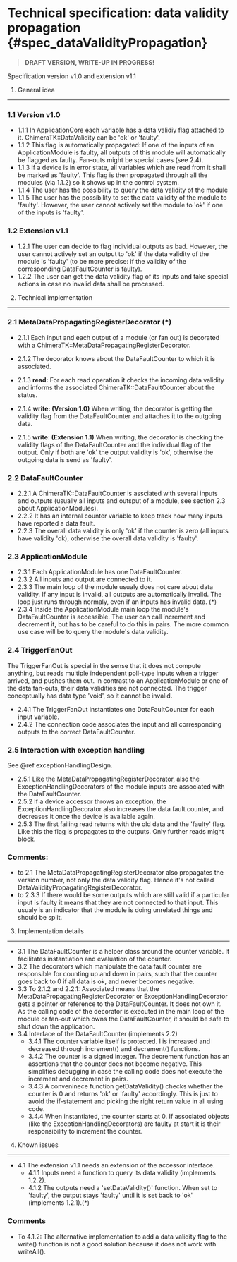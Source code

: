 Technical specification: data validity propagation {#spec_dataValidityPropagation}
==================================================================================

> **DRAFT VERSION, WRITE-UP IN PROGRESS!**

Specification version v1.0 and extension v1.1

1. General idea
---------------

### 1.1 Version v1.0

* 1.1.1 In ApplicationCore each variable has a data validiy flag attached to it. ChimeraTK::DataValidity can be 'ok' or 'faulty'.
* 1.1.2 This flag is automatically propagated: If one of the inputs of an ApplicationModule is faulty, all outputs of this module will automatically be flagged as faulty.
      Fan-outs might be special cases (see 2.4).
* 1.1.3 If a device is in error state, all variables which are read from it shall be marked as 'faulty'. This flag is then propagated through all the modules (via 1.1.2) so it shows up in the control system.
* 1.1.4 The user has the possibility to query the data validity of the module
* 1.1.5 The user has the possibility to set the data validity of the module to 'faulty'. However, the user cannot actively set the module to 'ok' if one of the inputs is 'faulty'.

### 1.2 Extension v1.1

* 1.2.1 The user can decide to flag individual outputs as bad. However, the user cannot actively set an output to 'ok' if the data validity of the module is 'faulty' (to be more precise: if the validity of the corresponding  DataFaultCounter is faulty).
* 1.2.2 The user can get the data validity flag of its inputs and take special actions in case no invalid data shall be processed.


2. Technical implementation
---------------------------

### 2.1 MetaDataPropagatingRegisterDecorator (*)

* 2.1.1 Each input and each output of a module (or fan out) is decorated with a ChimeraTK::MetaDataPropagatingRegisterDecorator.
* 2.1.2 The decorator knows about the DataFaultCounter to which it is associated.

* 2.1.3 **read:** For each read operation it checks the incoming data validity and informs the associated ChimeraTK::DataFaultCounter about the status.
* 2.1.4 **write: (Version 1.0)** When writing, the decorator is getting the validity flag from the DataFaultCounter and attaches it to the outgoing data.
* 2.1.5 **write: (Extension 1.1)** When writing, the decorator is checking the validity flags of the DataFaultCounter and the individual flag of the output. Only if both are 'ok' the output validity is 'ok', otherwise the outgoing data is send as 'faulty'.

### 2.2 DataFaultCounter

* 2.2.1 A ChimeraTK::DataFaultCounter is assciated with several inputs and outputs (usually all inputs and outsput of a module, see section 2.3 about ApplicationModules).
* 2.2.2 It has an internal counter variable to keep track how many inputs have reported a data fault.
* 2.2.3 The overall data validity is only 'ok' if the counter is zero (all inputs have validity 'ok), otherwise the overall data validity is 'faulty'.

### 2.3 ApplicationModule

* 2.3.1 Each ApplicationModule has one DataFaultCounter.
* 2.3.2 All inputs and output are connected to it.
* 2.3.3 The main loop of the module usualy does not care about data validity. If any input is invalid, all outputs are automatically invalid. The loop just runs through normaly, even if an inputs has invalid data. (*)
* 2.3.4 Inside the ApplicationModule main loop the module's DataFaultCounter is accessible. The user can call increment and decrement it, but has to be careful to do this in pairs. The more common use case will be to query the module's data validity.

### 2.4 TriggerFanOut

The TriggerFanOut is special in the sense that it does not compute anything, but reads multiple independent poll-type inputs when a trigger arrived, and pushes them out. In contrast to an ApplicationModule or one of the data fan-outs, their data validities are not connected. The trigger conceptually has data type 'void', so it cannot be invalid.

* 2.4.1 The TriggerFanOut instantiates one DataFaultCounter for each input variable.
* 2.4.2 The connection code associates the input and all corresponding outputs to the correct DataFaultCounter.

### 2.5 Interaction with exception handling

See @ref exceptionHandlingDesign.

* 2.5.1 Like the MetaDataPropagatingRegisterDecorator, also the ExceptionHandlingDecorators of the module inputs are associated with the DataFaultCounter.
* 2.5.2 If a device accessor throws an exception, the ExceptionHandlingDecorator also increases the data fault counter, and decreases it once the device is available again.
* 2.5.3 The first failing read returns with the old data and the 'faulty' flag. Like this the flag is propagates to the outputs. Only further reads might block.

### Comments:

* to 2.1 The MetaDataPropagatingRegisterDecorator also propagates the version number, not only the data validity flag. Hence it's not called DataValidityPropagatingRegisterDecorator.
* to 2.3.3 If there would be some outputs which are still valid if a particular input is faulty it means that they are not connected to that input. This usualy is an indicator that the module is doing unrelated things and should be split.



3. Implementation details
-------------------------

* 3.1 The DataFaultCounter is a helper class around the counter variable. It facilitates instantiation and evaluation of the counter.
* 3.2 The decorators which manipulate the data fault counter are responsible for counting up and down in pairs, such that the counter goes back to 0 if all data is ok, and never becomes negative.
* 3.3 To 2.1.2 and 2.2.1: Associated means that the MetaDataPropagatingRegisterDecorator or ExceptionHandlingDecorator gets a pointer or reference to the DataFaultCounter. It does not own it. As the calling code of the decorator is executed in the main loop of the module or fan-out which owns the DataFaultCounter, it should be safe to shut down the application.
* 3.4 Interface of the DataFaultCounter (implements 2.2)
    * 3.4.1 The counter variable itself is protected. I is increased and decreased through increment() and decrement() functions.
    * 3.4.2 The counter is a signed integer. The decrement function has an assertions that the counter does not become negative. This simplifies debugging in case the calling code does not execute the increment and decrement in pairs.
    * 3.4.3 A conveninece function getDataValidity() checks whether the counter is 0 and returns 'ok' or 'faulty' accordingly. This is just to avoid the if-statement and picking the right return value in all using code.
    * 3.4.4 When instantiated, the counter starts at 0. If associated objects (like the ExceptionHandlingDecorators) are faulty at start it is their responsibility to increment the counter.

4. Known issues
---------------

* 4.1 The extension v1.1 needs an extension of the accessor interface.
    * 4.1.1 Inputs need a function to query its data validity (implements 1.2.2).
    * 4.1.2 The outputs need a 'setDataValidity()' function. When set to 'faulty', the output stays 'faulty' until it is set back to 'ok' (implements 1.2.1).(*)

### Comments

* To 4.1.2: The alternative implementation to add a data validity flag to the write() function is not a good solution because it does not work with writeAll().
